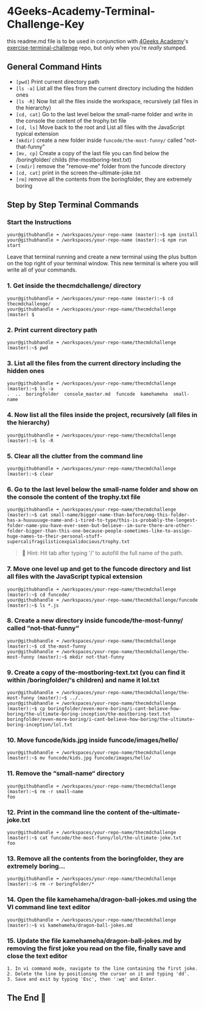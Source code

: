 # 4Geeks-Academy-Terminal-Challenge-Key

this readme.md file is to be used in conjunction with [4Geeks Academy](https://github.com/4GeeksAcademy)'s [exercise-terminal-challenge](https://github.com/breatheco-de/exercise-terminal-challenge) repo, but only when you're *really* stumped.

## General Command Hints
* `[pwd]` Print current directory path
* `[ls -a]` List all the files from the current directory including the hidden ones
* `[ls -R]` Now list all the files inside the workspace, recursively (all files in the hierarchy)
* `[cd, cat]` Go to the last level below the small-name folder and write in the console the content of the trophy.txt file
* `[cd, ls]` Move back to the root and List all files with the JavaScript typical extension
* `[mkdir]` create a new folder inside `funcode/the-most-funny/` called "not-that-funny"
* `[mv, cp]` Create a copy of the last file you can find below the /boringfolder/ childs (the-mostboring-text.txt)
* `[rmdir]` remove the "remove-me" folder from the funcode directory
* `[cd, cat]` print in the screen the-ultimate-joke.txt
* `[rm]` remove all the contents from the boringfolder, they are extremely boring

### 

## Step by Step Terminal Commands
### Start the Instructions
```console
your@githubhandle ➜ /workspaces/your-repo-name (master):~$ npm install
your@githubhandle ➜ /workspaces/your-repo-name (master):~$ npm run start
```

Leave that terminal running and create a new terminal using the plus button on the top right of your terminal window. This new terminal is where you will write all of your commands.

### 1. Get inside the thecmdchallenge/ directory
```console
your@githubhandle ➜ /workspaces/your-repo-name (master):~$ cd thecmdchallenge/
your@githubhandle ➜ /workspaces/your-repo-name/thecmdchallenge (master) $ 
```
### 2. Print current directory path
```console
your@githubhandle ➜ /workspaces/your-repo-name/thecmdchallenge (master):~$ pwd
```
### 3. List all the files from the current directory including the hidden ones
```console
your@githubhandle ➜ /workspaces/your-repo-name/thecmdchallenge (master):~$ ls -a
.  ..  boringfolder  console_master.md  funcode  kamehameha  small-name
```
### 4. Now list all the files inside the project, recursively (all files in the hierarchy)
```console
your@githubhandle ➜ /workspaces/your-repo-name/thecmdchallenge (master):~$ ls -R
```
### 5. Clear all the clutter from the command line
```console
your@githubhandle ➜ /workspaces/your-repo-name/thecmdchallenge (master):~$ clear
```
### 6. Go to the last level below the small-name folder and show on the console the content of the trophy.txt file
```console
your@githubhandle ➜ /workspaces/your-repo-name/thecmdchallenge (master):~$ cat small-name/bigger-name-than-before/omg-this-folder-has-a-huuuuuuge-name-and-i-tired-to-type/this-is-probably-the-longest-folder-name-you-have-ever-seen-but-believe--im-sure-there-are-other-folder-bigger-than-this-one-because-people-sometimes-like-to-assign-huge-names-to-their-personal-stuff-supercalifragilisticexpialidocious/trophy.txt
```
> **👋** Hint: Hit tab after typing '/' to autofill the full name of the path.
### 7. Move one level up and get to the funcode directory and list all files with the JavaScript typical extension
```console
your@githubhandle ➜ /workspaces/your-repo-name/thecmdchallenge (master):~$ cd funcode/
your@githubhandle ➜ /workspaces/your-repo-name/thecmdchallenge/funcode (master):~$ ls *.js
```
### 8. Create a new directory inside funcode/the-most-funny/ called “not-that-funny“
```console
your@githubhandle ➜ /workspaces/your-repo-name/thecmdchallenge (master):~$ cd the-most-funny
your@githubhandle ➜ /workspaces/your-repo-name/thecmdchallenge/the-most-funny (master):~$ mkdir not-that-funny
```
### 9. Create a copy of the-mostboring-text.txt (you can find it within /boringfolder/‘s children) and name it lol.txt
```console
your@githubhandle ➜ /workspaces/your-repo-name/thecmdchallenge/the-most-funny (master):~$ ../..
your@githubhandle ➜ /workspaces/your-repo-name/thecmdchallenge (master):~$ cp boringfolder/even-more-boring/i-cant-believe-how-boring/the-ultimate-boring-inception/the-mostboring-text.txt boringfolder/even-more-boring/i-cant-believe-how-boring/the-ultimate-boring-inception/lol.txt
```
### 10. Move funcode/kids.jpg inside funcode/images/hello/
```console
your@githubhandle ➜ /workspaces/your-repo-name/thecmdchallenge (master):~$ mv funcode/kids.jpg funcode/images/hello/
```
### 11. Remove the “small-name“ directory
```console
your@githubhandle ➜ /workspaces/your-repo-name/thecmdchallenge (master):~$ rm -r small-name
foo
```
### 12. Print in the command line the content of the-ultimate-joke.txt
```console
your@githubhandle ➜ /workspaces/your-repo-name/thecmdchallenge (master):~$ cat funcode/the-most-funny/lol/the-ultimate-joke.txt
foo
```
### 13. Remove all the contents from the boringfolder, they are extremely boring…
```console 
your@githubhandle ➜ /workspaces/your-repo-name/thecmdchallenge (master):~$ rm -r boringfolder/*
```
### 14. Open the file kamehameha/dragon-ball-jokes.md using the VI command line text editor
```console 
your@githubhandle ➜ /workspaces/your-repo-name/thecmdchallenge (master):~$ vi kamehameha/dragon-ball-jokes.md
```
### 15. Update the file kamehameha/dragon-ball-jokes.md by removing the first joke you read on the file, finally save and close the text editor
```console
1. In vi command mode, navigate to the line containing the first joke.
2. Delete the line by positioning the cursor on it and typing 'dd'.
3. Save and exit by typing 'Esc', then ':wq' and Enter.
```
## The End 🎉
